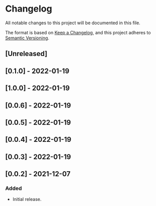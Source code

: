 # Changelog

All notable changes to this project will be documented in this file.

The format is based on [Keep a Changelog](https://keepachangelog.com/en/1.0.0/),
and this project adheres to [Semantic Versioning](https://semver.org/spec/v2.0.0.html).

## [Unreleased]

## [0.1.0] - 2022-01-19

## [1.0.0] - 2022-01-19

## [0.0.6] - 2022-01-19

## [0.0.5] - 2022-01-19

## [0.0.4] - 2022-01-19

## [0.0.3] - 2022-01-19

## [0.0.2] - 2021-12-07

### Added
- Initial release.
